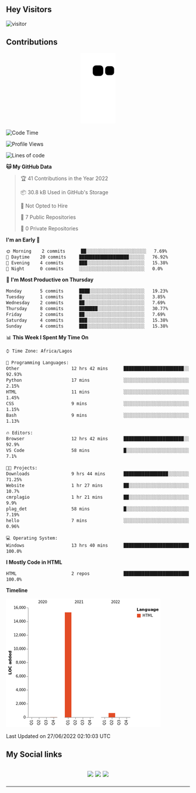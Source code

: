 ## Hey Visitors
![visitor](https://profile-counter.glitch.me/akum2/count.svg)

## Contributions
<p align="center">
  <img src="https://raw.githubusercontent.com/akum2/akum2/output/github-contribution-grid-snake.svg" />
</p>

<!--START_SECTION:waka-->
![Code Time](http://img.shields.io/badge/Code%20Time-30%20hrs%2014%20mins-blue)

![Profile Views](http://img.shields.io/badge/Profile%20Views-0-blue)

![Lines of code](https://img.shields.io/badge/From%20Hello%20World%20I%27ve%20Written-16%20Thousand%20lines%20of%20code-blue)

**🐱 My GitHub Data** 

> 🏆 41 Contributions in the Year 2022
 > 
> 📦 30.8 kB Used in GitHub's Storage 
 > 
> 🚫 Not Opted to Hire
 > 
> 📜 7 Public Repositories 
 > 
> 🔑 0 Private Repositories  
 > 
**I'm an Early 🐤** 

```text
🌞 Morning    2 commits      ██░░░░░░░░░░░░░░░░░░░░░░░   7.69% 
🌆 Daytime    20 commits     ███████████████████░░░░░░   76.92% 
🌃 Evening    4 commits      ███░░░░░░░░░░░░░░░░░░░░░░   15.38% 
🌙 Night      0 commits      ░░░░░░░░░░░░░░░░░░░░░░░░░   0.0%

```
📅 **I'm Most Productive on Thursday** 

```text
Monday       5 commits      ████░░░░░░░░░░░░░░░░░░░░░   19.23% 
Tuesday      1 commits      █░░░░░░░░░░░░░░░░░░░░░░░░   3.85% 
Wednesday    2 commits      ██░░░░░░░░░░░░░░░░░░░░░░░   7.69% 
Thursday     8 commits      ███████░░░░░░░░░░░░░░░░░░   30.77% 
Friday       2 commits      ██░░░░░░░░░░░░░░░░░░░░░░░   7.69% 
Saturday     4 commits      ███░░░░░░░░░░░░░░░░░░░░░░   15.38% 
Sunday       4 commits      ███░░░░░░░░░░░░░░░░░░░░░░   15.38%

```


📊 **This Week I Spent My Time On** 

```text
⌚︎ Time Zone: Africa/Lagos

💬 Programming Languages: 
Other                    12 hrs 42 mins      ███████████████████████░░   92.93% 
Python                   17 mins             ░░░░░░░░░░░░░░░░░░░░░░░░░   2.15% 
HTML                     11 mins             ░░░░░░░░░░░░░░░░░░░░░░░░░   1.45% 
CSS                      9 mins              ░░░░░░░░░░░░░░░░░░░░░░░░░   1.15% 
Bash                     9 mins              ░░░░░░░░░░░░░░░░░░░░░░░░░   1.13%

🔥 Editors: 
Browser                  12 hrs 42 mins      ███████████████████████░░   92.9% 
VS Code                  58 mins             █░░░░░░░░░░░░░░░░░░░░░░░░   7.1%

🐱‍💻 Projects: 
Downloads                9 hrs 44 mins       █████████████████░░░░░░░░   71.25% 
Website                  1 hr 27 mins        ██░░░░░░░░░░░░░░░░░░░░░░░   10.7% 
cmrplagio                1 hr 21 mins        ██░░░░░░░░░░░░░░░░░░░░░░░   9.9% 
plag_det                 58 mins             █░░░░░░░░░░░░░░░░░░░░░░░░   7.19% 
hello                    7 mins              ░░░░░░░░░░░░░░░░░░░░░░░░░   0.96%

💻 Operating System: 
Windows                  13 hrs 40 mins      █████████████████████████   100.0%

```

**I Mostly Code in HTML** 

```text
HTML                     2 repos             █████████████████████████   100.0%

```


**Timeline**

![Chart not found](https://raw.githubusercontent.com/akum2/akum2/main/charts/bar_graph.png) 


 Last Updated on 27/06/2022 02:10:03 UTC
<!--END_SECTION:waka-->

<h2>My Social links <h2>
<p align="center">
  <a href="https://twitter.com/Okobiona"><img src="https://img.shields.io/badge/twitter-%231DA1F2.svg?style=for-the-badge&logo=Twitter&logoColor=white"></a>
  <a href="https://www.linkedin.com/in/okobi-neris-akum-681bb4199"><img src="https://img.shields.io/badge/linkedin-%230077B5.svg?style=for-the-badge&logo=linkedin&logoColor=white"></a>
  <a href="https://instagram.com/Okobiona"><img src="https://img.shields.io/badge/instagram-%23E4405F.svg?style=for-the-badge&logo=Instagram&logoColor=white"></a>
</p>
<hr>
